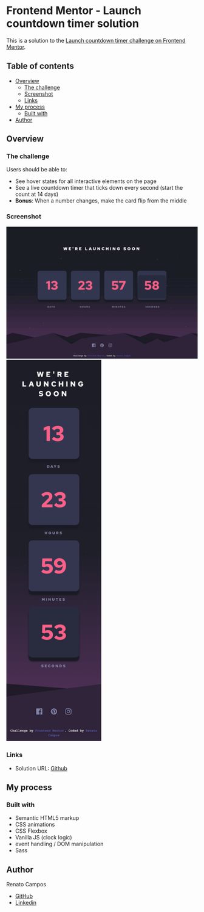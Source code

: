 # Frontend Mentor - Launch countdown timer solution

This is a solution to the [Launch countdown timer challenge on Frontend Mentor](https://www.frontendmentor.io/challenges/launch-countdown-timer-N0XkGfyz-). 

## Table of contents

- [Overview](#overview)
  - [The challenge](#the-challenge)
  - [Screenshot](#screenshot)
  - [Links](#links)
- [My process](#my-process)
  - [Built with](#built-with)
- [Author](#author)


## Overview

### The challenge

Users should be able to:

- See hover states for all interactive elements on the page
- See a live countdown timer that ticks down every second (start the count at 14 days)
- **Bonus**: When a number changes, make the card flip from the middle


### Screenshot

![Desktop gif](./images/frontendMentor-countdown-1440px.gif)
<img src='./images/127.0.0.1_63315_.png' height='1000px'>


### Links

- Solution URL: [Github](https://github.com/RenatoDourad0/Courses/tree/master/frontend_mentor/launch-countdown-timer-main)


## My process

### Built with

- Semantic HTML5 markup
- CSS animations
- CSS Flexbox
- Vanilla JS (clock logic)
- event handling / DOM manipulation
- Sass


## Author
  
  Renato Campos
- [GitHub](https://github.com/RenatoDourad0)
- [Linkedin](www.linkedin.com/in/renato-dourado-b1b301112)

